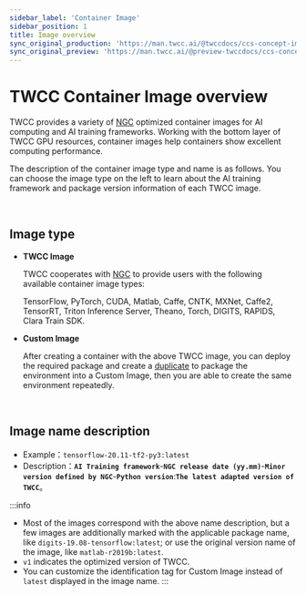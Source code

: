 ```yaml
---
sidebar_label: 'Container Image'
sidebar_position: 1
title: Image overview
sync_original_production: 'https://man.twcc.ai/@twccdocs/ccs-concept-image-overview-en' 
sync_original_preview: 'https://man.twcc.ai/@preview-twccdocs/ccs-concept-image-overview-en' 
---
```



# TWCC Container Image overview

TWCC provides a variety of [NGC](https://www.nvidia.com/zh-tw/gpu-cloud/containers/) optimized container images for AI computing and AI training frameworks. Working with the bottom layer of TWCC GPU resources, container images help containers show excellent computing performance.

The description of the container image type and name is as follows. You can choose the image type on the left to learn about the AI training framework and package version information of each TWCC image.

<br/>

## Image type

- **TWCC Image**

    TWCC cooperates with [NGC](https://www.nvidia.com/en-us/gpu-cloud/) to provide users with the following available container image types:

    TensorFlow, PyTorch, CUDA, Matlab, Caffe, CNTK, MXNet,  Caffe2, TensorRT, Triton Inference Server, Theano, Torch, DIGITS, RAPIDS, Clara Train SDK.

- **Custom Image**

    After creating a container with the above TWCC image, you can deploy the required package and create a [duplicate](https://www.twcc.ai/doc?page=container) to package the environment into a Custom Image, then you are able to create the same environment repeatedly.

<br/>

## Image name description

- Example：`tensorflow-20.11-tf2-py3:latest`
- Description：**`AI Training framework`**-**`NGC release date (yy.mm)`**-**`Minor version defined by NGC`**-**`Python version`**:**`The latest adapted version of TWCC`**。


:::info
- Most of the images correspond with the above name description, but a few images are additionally marked with the applicable package name, like `digits-19.08-tensorflow:latest`; or use the original version name of the image, like `matlab-r2019b:latest`.
- `v1` indicates the optimized version of TWCC.
- You can customize the identification tag for Custom Image instead of `latest` displayed in the image name.
:::
